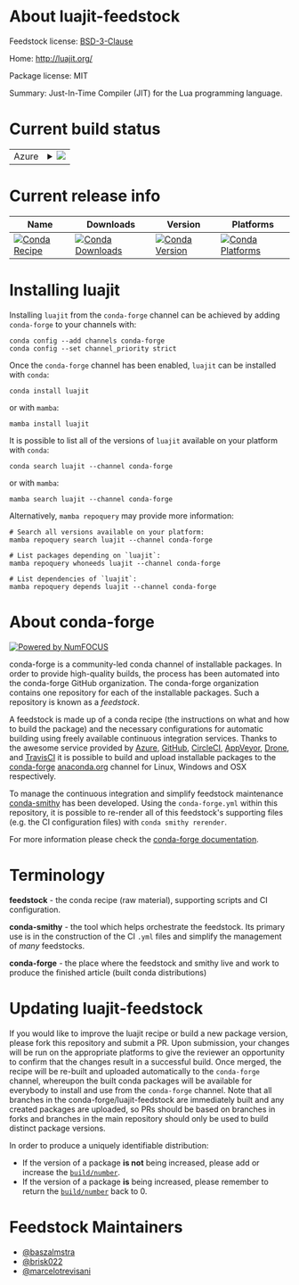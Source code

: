 About luajit-feedstock
======================

Feedstock license: [BSD-3-Clause](https://github.com/conda-forge/luajit-feedstock/blob/main/LICENSE.txt)

Home: http://luajit.org/

Package license: MIT

Summary: Just-In-Time Compiler (JIT) for the Lua programming language.

Current build status
====================


<table>
    
  <tr>
    <td>Azure</td>
    <td>
      <details>
        <summary>
          <a href="https://dev.azure.com/conda-forge/feedstock-builds/_build/latest?definitionId=602&branchName=main">
            <img src="https://dev.azure.com/conda-forge/feedstock-builds/_apis/build/status/luajit-feedstock?branchName=main">
          </a>
        </summary>
        <table>
          <thead><tr><th>Variant</th><th>Status</th></tr></thead>
          <tbody><tr>
              <td>linux_64</td>
              <td>
                <a href="https://dev.azure.com/conda-forge/feedstock-builds/_build/latest?definitionId=602&branchName=main">
                  <img src="https://dev.azure.com/conda-forge/feedstock-builds/_apis/build/status/luajit-feedstock?branchName=main&jobName=linux&configuration=linux%20linux_64_" alt="variant">
                </a>
              </td>
            </tr><tr>
              <td>osx_64</td>
              <td>
                <a href="https://dev.azure.com/conda-forge/feedstock-builds/_build/latest?definitionId=602&branchName=main">
                  <img src="https://dev.azure.com/conda-forge/feedstock-builds/_apis/build/status/luajit-feedstock?branchName=main&jobName=osx&configuration=osx%20osx_64_" alt="variant">
                </a>
              </td>
            </tr>
          </tbody>
        </table>
      </details>
    </td>
  </tr>
</table>

Current release info
====================

| Name | Downloads | Version | Platforms |
| --- | --- | --- | --- |
| [![Conda Recipe](https://img.shields.io/badge/recipe-luajit-green.svg)](https://anaconda.org/conda-forge/luajit) | [![Conda Downloads](https://img.shields.io/conda/dn/conda-forge/luajit.svg)](https://anaconda.org/conda-forge/luajit) | [![Conda Version](https://img.shields.io/conda/vn/conda-forge/luajit.svg)](https://anaconda.org/conda-forge/luajit) | [![Conda Platforms](https://img.shields.io/conda/pn/conda-forge/luajit.svg)](https://anaconda.org/conda-forge/luajit) |

Installing luajit
=================

Installing `luajit` from the `conda-forge` channel can be achieved by adding `conda-forge` to your channels with:

```
conda config --add channels conda-forge
conda config --set channel_priority strict
```

Once the `conda-forge` channel has been enabled, `luajit` can be installed with `conda`:

```
conda install luajit
```

or with `mamba`:

```
mamba install luajit
```

It is possible to list all of the versions of `luajit` available on your platform with `conda`:

```
conda search luajit --channel conda-forge
```

or with `mamba`:

```
mamba search luajit --channel conda-forge
```

Alternatively, `mamba repoquery` may provide more information:

```
# Search all versions available on your platform:
mamba repoquery search luajit --channel conda-forge

# List packages depending on `luajit`:
mamba repoquery whoneeds luajit --channel conda-forge

# List dependencies of `luajit`:
mamba repoquery depends luajit --channel conda-forge
```


About conda-forge
=================

[![Powered by
NumFOCUS](https://img.shields.io/badge/powered%20by-NumFOCUS-orange.svg?style=flat&colorA=E1523D&colorB=007D8A)](https://numfocus.org)

conda-forge is a community-led conda channel of installable packages.
In order to provide high-quality builds, the process has been automated into the
conda-forge GitHub organization. The conda-forge organization contains one repository
for each of the installable packages. Such a repository is known as a *feedstock*.

A feedstock is made up of a conda recipe (the instructions on what and how to build
the package) and the necessary configurations for automatic building using freely
available continuous integration services. Thanks to the awesome service provided by
[Azure](https://azure.microsoft.com/en-us/services/devops/), [GitHub](https://github.com/),
[CircleCI](https://circleci.com/), [AppVeyor](https://www.appveyor.com/),
[Drone](https://cloud.drone.io/welcome), and [TravisCI](https://travis-ci.com/)
it is possible to build and upload installable packages to the
[conda-forge](https://anaconda.org/conda-forge) [anaconda.org](https://anaconda.org/)
channel for Linux, Windows and OSX respectively.

To manage the continuous integration and simplify feedstock maintenance
[conda-smithy](https://github.com/conda-forge/conda-smithy) has been developed.
Using the ``conda-forge.yml`` within this repository, it is possible to re-render all of
this feedstock's supporting files (e.g. the CI configuration files) with ``conda smithy rerender``.

For more information please check the [conda-forge documentation](https://conda-forge.org/docs/).

Terminology
===========

**feedstock** - the conda recipe (raw material), supporting scripts and CI configuration.

**conda-smithy** - the tool which helps orchestrate the feedstock.
                   Its primary use is in the construction of the CI ``.yml`` files
                   and simplify the management of *many* feedstocks.

**conda-forge** - the place where the feedstock and smithy live and work to
                  produce the finished article (built conda distributions)


Updating luajit-feedstock
=========================

If you would like to improve the luajit recipe or build a new
package version, please fork this repository and submit a PR. Upon submission,
your changes will be run on the appropriate platforms to give the reviewer an
opportunity to confirm that the changes result in a successful build. Once
merged, the recipe will be re-built and uploaded automatically to the
`conda-forge` channel, whereupon the built conda packages will be available for
everybody to install and use from the `conda-forge` channel.
Note that all branches in the conda-forge/luajit-feedstock are
immediately built and any created packages are uploaded, so PRs should be based
on branches in forks and branches in the main repository should only be used to
build distinct package versions.

In order to produce a uniquely identifiable distribution:
 * If the version of a package **is not** being increased, please add or increase
   the [``build/number``](https://docs.conda.io/projects/conda-build/en/latest/resources/define-metadata.html#build-number-and-string).
 * If the version of a package **is** being increased, please remember to return
   the [``build/number``](https://docs.conda.io/projects/conda-build/en/latest/resources/define-metadata.html#build-number-and-string)
   back to 0.

Feedstock Maintainers
=====================

* [@baszalmstra](https://github.com/baszalmstra/)
* [@brisk022](https://github.com/brisk022/)
* [@marcelotrevisani](https://github.com/marcelotrevisani/)

